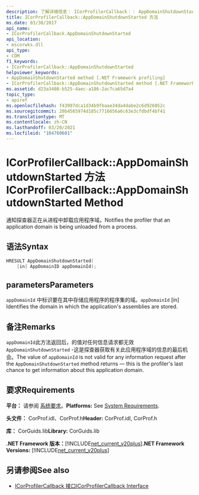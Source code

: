 ```yaml
---
description: 了解详细信息： ICorProfilerCallback：： AppDomainShutdownStarted 方法
title: ICorProfilerCallback::AppDomainShutdownStarted 方法
ms.date: 03/30/2017
api_name:
- ICorProfilerCallback.AppDomainShutdownStarted
api_location:
- mscorwks.dll
api_type:
- COM
f1_keywords:
- ICorProfilerCallback::AppDomainShutdownStarted
helpviewer_keywords:
- AppDomainShutdownStarted method [.NET Framework profiling]
- ICorProfilerCallback::AppDomainShutdownStarted method [.NET Framework profiling]
ms.assetid: d23a3408-b525-4aec-a186-2ac7ca65d7a4
topic_type:
- apiref
ms.openlocfilehash: f43997dca1d34b9fbaae34da4dabe2c6d926052c
ms.sourcegitcommit: 20b4565974d185c7716656a6c63e3cfdbdf4bf41
ms.translationtype: MT
ms.contentlocale: zh-CN
ms.lasthandoff: 03/20/2021
ms.locfileid: "104760601"
---
```

# <a name="icorprofilercallbackappdomainshutdownstarted-method"></a><span data-ttu-id="43e93-103">ICorProfilerCallback::AppDomainShutdownStarted 方法</span><span class="sxs-lookup"><span data-stu-id="43e93-103">ICorProfilerCallback::AppDomainShutdownStarted Method</span></span>

<span data-ttu-id="43e93-104">通知探查器正在从进程中卸载应用程序域。</span><span class="sxs-lookup"><span data-stu-id="43e93-104">Notifies the profiler that an application domain is being unloaded from a process.</span></span>  
  
## <a name="syntax"></a><span data-ttu-id="43e93-105">语法</span><span class="sxs-lookup"><span data-stu-id="43e93-105">Syntax</span></span>  
  
```cpp  
HRESULT AppDomainShutdownStarted(  
    [in] AppDomainID appDomainId);  
```  
  
## <a name="parameters"></a><span data-ttu-id="43e93-106">parameters</span><span class="sxs-lookup"><span data-stu-id="43e93-106">Parameters</span></span>

<span data-ttu-id="43e93-107">`appDomainId` 中标识要在其中存储应用程序的程序集的域。</span><span class="sxs-lookup"><span data-stu-id="43e93-107">`appDomainId` [in] Identifies the domain in which the application's assemblies are stored.</span></span>

## <a name="remarks"></a><span data-ttu-id="43e93-108">备注</span><span class="sxs-lookup"><span data-stu-id="43e93-108">Remarks</span></span>  

 <span data-ttu-id="43e93-109">`appDomainId`此方法返回后，的值对任何信息请求都无效 `AppDomainShutdownStarted` -这是探查器获取有关此应用程序域的信息的最后机会。</span><span class="sxs-lookup"><span data-stu-id="43e93-109">The value of `appDomainId` is not valid for any information request after the `AppDomainShutdownStarted` method returns — this is the profiler's last chance to get information about this application domain.</span></span>  
  
## <a name="requirements"></a><span data-ttu-id="43e93-110">要求</span><span class="sxs-lookup"><span data-stu-id="43e93-110">Requirements</span></span>  

 <span data-ttu-id="43e93-111">**平台：** 请参阅 [系统要求](../../get-started/system-requirements.md)。</span><span class="sxs-lookup"><span data-stu-id="43e93-111">**Platforms:** See [System Requirements](../../get-started/system-requirements.md).</span></span>  
  
 <span data-ttu-id="43e93-112">**头文件：** CorProf.idl、CorProf.h</span><span class="sxs-lookup"><span data-stu-id="43e93-112">**Header:** CorProf.idl, CorProf.h</span></span>  
  
 <span data-ttu-id="43e93-113">**库：** CorGuids.lib</span><span class="sxs-lookup"><span data-stu-id="43e93-113">**Library:** CorGuids.lib</span></span>  
  
 <span data-ttu-id="43e93-114">**.NET Framework 版本：**[!INCLUDE[net_current_v20plus](../../../../includes/net-current-v20plus-md.md)]</span><span class="sxs-lookup"><span data-stu-id="43e93-114">**.NET Framework Versions:** [!INCLUDE[net_current_v20plus](../../../../includes/net-current-v20plus-md.md)]</span></span>  
  
## <a name="see-also"></a><span data-ttu-id="43e93-115">另请参阅</span><span class="sxs-lookup"><span data-stu-id="43e93-115">See also</span></span>

- [<span data-ttu-id="43e93-116">ICorProfilerCallback 接口</span><span class="sxs-lookup"><span data-stu-id="43e93-116">ICorProfilerCallback Interface</span></span>](icorprofilercallback-interface.md)
